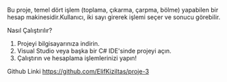 Bu proje, temel dört işlem (toplama, çıkarma, çarpma, bölme) yapabilen bir hesap makinesidir.Kullanıcı, iki sayı girerek işlemi seçer ve sonucu görebilir.

Nasıl Çalıştırılır?
1. Projeyi bilgisayarınıza indirin.
2. Visual Studio veya başka bir C# IDE'sinde projeyi açın.
3. Çalıştırın ve hesaplama işlemlerinizi yapın!

Github Linki
https://github.com/ElifKiziltas/proje-3
